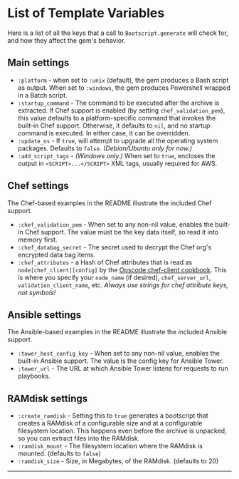 List of Template Variables
================
Here is a list of all the keys that a call to `Bootscript.generate` will check for, and how they affect the gem's behavior.


Main settings
----------------
* `:platform` - when set to `:unix` (default), the gem produces a Bash script as output. When set to `:windows`, the gem produces Powershell wrapped in a Batch script.
* `:startup_command` - The command to be executed after the archive is extracted. If Chef support is enabled (by setting `chef_validation_pem`), this value defaults to a platform-specific command that invokes the built-in Chef support. Otherwise, it defaults to `nil`, and no startup command is executed. In either case, it can be overridden.
* `:update_os` - If `true`, will attempt to upgrade all the operating system packages. Defaults to `false`. _(Debian/Ubuntu only for now.)_
* `:add_script_tags` - _(Windows only.)_ When set to `true`, encloses the output in `<SCRIPT>...</SCRIPT>` XML tags, usually required for AWS.


Chef settings
----------------
The Chef-based examples in the README illustrate the included Chef support.
* `:chef_validation_pem` - When set to any non-nil value, enables the built-in Chef support. The value must be the key data itself, so read it into memory first.
* `:chef_databag_secret` - The secret used to decrypt the Chef org's encrypted data bag items.
* `:chef_attributes` - a Hash of Chef attributes that is read as `node[chef_client][config]` by the [Opscode chef-client cookbook][1]. This is where you specify your `node_name` (if desired), `chef_server_url`, `validation_client_name`, etc. *Always use strings for chef attribute keys, not symbols!*


Ansible settings
----------------
The Ansible-based examples in the README illustrate the included Ansible support.
* `:tower_host_config_key` - When set to any non-nil value, enables the built-in Ansible support. The value is the config key for Ansible Tower.
* `:tower_url` - The URL at which Ansible Tower listens for requests to run playbooks.


RAMdisk settings
----------------
* `:create_ramdisk` - Setting this to `true` generates a bootscript that creates a RAMdisk of a configurable size and at a configurable filesystem location. This happens even before the archive is unpacked, so you can extract files into the RAMdisk.
* `:ramdisk_mount` - The filesystem location where the RAMdisk is mounted. (defaults to `false`)
* `:ramdisk_size` - Size, in Megabytes, of the RAMdisk. (defaults to 20)


--------
[1]:https://github.com/opscode-cookbooks/chef-client
